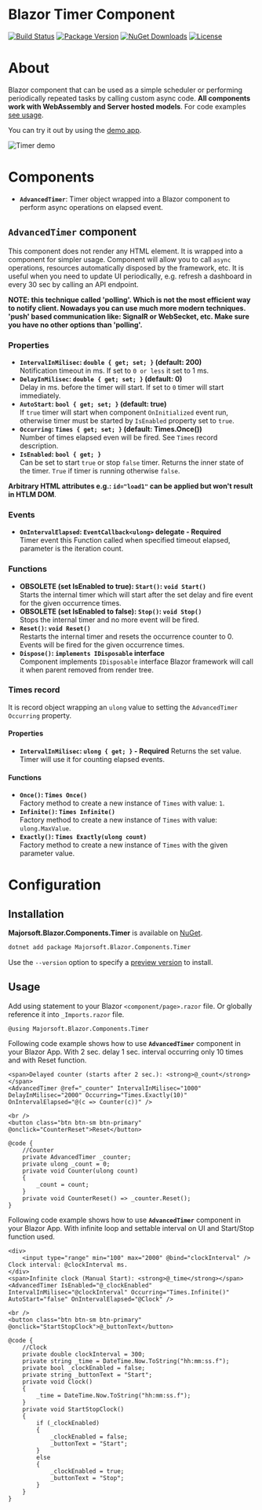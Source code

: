 Blazor Timer Component
============
[![Build Status](https://dev.azure.com/major-soft/GitHub/_apis/build/status/blazor-components/blazor-components-build-check)](https://dev.azure.com/major-soft/GitHub/_build/latest?definitionId=6)
[![Package Version](https://img.shields.io/nuget/v/Majorsoft.Blazor.Components.Timer?label=Latest%20Version)](https://www.nuget.org/packages/Majorsoft.Blazor.Components.Timer/)
[![NuGet Downloads](https://img.shields.io/nuget/dt/Majorsoft.Blazor.Components.Timer?label=Downloads)](https://www.nuget.org/packages/Majorsoft.Blazor.Components.Timer/)
[![License](https://img.shields.io/badge/License-MIT-green.svg)](https://github.com/majorimi/blazor-components/blob/master/LICENSE)

# About

Blazor component that can be used as a simple scheduler or performing periodically repeated tasks 
by calling custom async code. **All components work with WebAssembly and Server hosted models**. 
For code examples [see usage](https://github.com/majorimi/blazor-components/blob/master/src/Blazor.Components.TestApps.Common/Components/TimerComponent.razor).

You can try it out by using the [demo app](https://blazorextensions.z6.web.core.windows.net/timer).

![Timer demo](https://github.com/majorimi/blazor-components/raw/master/.github/docs/gifs/timer.gif)

# Components

- **`AdvancedTimer`**: Timer object wrapped into a Blazor component to perform async operations on  elapsed event.

## `AdvancedTimer` component

This component does not render any HTML element. It is wrapped into a component for simpler usage. 
Component will allow you to call `async` operations, resources automatically disposed by the framework, etc.
It is useful when you need to update UI periodically, e.g. refresh a dashboard in every 30 sec by calling an API endpoint.

**NOTE: this technique called 'polling'. Which is not the most efficient way to notify client. Nowadays you can use 
much more modern techniques. 'push' based communication like: SignalR or WebSecket, etc. Make sure you have no other options than 'polling'.**

### Properties
- **`IntervalInMilisec`: `double { get; set; }` (default: 200)** <br />
  Notification timeout in ms. If set to `0 or less` it set to 1 ms.
- **`DelayInMilisec`: `double { get; set; }` (default: 0)** <br />
  Delay in ms. before the timer will start. If set to `0` timer will start immediately.
- **`AutoStart`: `bool { get; set; }` (default: true)** <br />
 If `true` timer will start when component `OnInitialized` event run, otherwise timer must be started by `IsEnabled` property set to `true`.  
- **`Occurring`: `Times { get; set; }` (default: Times.Once())** <br />
  Number of times elapsed even will be fired. See `Times` record description.
- **`IsEnabled`: `bool { get; }`** <br />
 Can be set to start `true` or stop `false` timer. Returns the inner state of the timer. `True` if timer is running otherwise `false`.

**Arbitrary HTML attributes e.g.: `id="load1"` can be applied but won't result in HTLM DOM**.

### Events
- **`OnIntervalElapsed`: `EventCallback<ulong>` delegate - Required** <br />
  Timer event this Function called when specified timeout elapsed, parameter is the iteration count.

### Functions
- **OBSOLETE (set IsEnabled to true): `Start()`: `void Start()`** <br />
Starts the internal timer which will start after the set delay and fire event for the given occurrence times.
- **OBSOLETE (set IsEnabled to false): `Stop()`: `void Stop()`** <br />
Stops the internal timer and no more event will be fired.
- **`Reset()`: `void Reset()`** <br />
Restarts the internal timer and resets the occurrence counter to 0. Events will be fired for the given occurrence times.
- **`Dispose()`: `implements IDisposable` interface** <br />
Component implements `IDisposable` interface Blazor framework will call it when parent removed from render tree.

### Times record
It is record object wrapping an `ulong` value to setting the `AdvancedTimer` `Occurring` property.
#### Properties
- **`IntervalInMilisec`: `ulong { get; }` - Required**
Returns the set value. Timer will use it for counting elapsed events.

#### Functions
- **`Once()`: `Times Once()`** <br />
Factory method to create a new instance of `Times` with value: `1`.
- **`Infinite()`: `Times Infinite()`** <br />
Factory method to create a new instance of `Times` with value: `ulong.MaxValue`.
- **`Exactly()`: `Times Exactly(ulong count)`** <br />
Factory method to create a new instance of `Times` with the given parameter value.

# Configuration

## Installation

**Majorsoft.Blazor.Components.Timer** is available on [NuGet](https://www.nuget.org/packages/Majorsoft.Blazor.Components.Timer/). 

```sh
dotnet add package Majorsoft.Blazor.Components.Timer
```
Use the `--version` option to specify a [preview version](https://www.nuget.org/packages/Majorsoft.Blazor.Components.Timer/absoluteLatest) to install.

## Usage

Add using statement to your Blazor `<component/page>.razor` file. Or globally reference it into `_Imports.razor` file.

```
@using Majorsoft.Blazor.Components.Timer
```

Following code example shows how to use **`AdvancedTimer`** component in your Blazor App. With 2 sec. delay
1 sec. interval occurring only 10 times and with Reset function.

```
<span>Delayed counter (starts after 2 sec.): <strong>@_count</strong></span>
<AdvancedTimer @ref="_counter" IntervalInMilisec="1000" DelayInMilisec="2000" Occurring="Times.Exactly(10)" OnIntervalElapsed="@(c => Counter(c))" />

<br />
<button class="btn btn-sm btn-primary" @onclick="CounterReset">Reset</button>

@code {
	//Counter
	private AdvancedTimer _counter;
	private ulong _count = 0;
	private void Counter(ulong count)
	{
		_count = count;
	}
	private void CounterReset() => _counter.Reset();
}
```

Following code example shows how to use **`AdvancedTimer`** component in your Blazor App. With infinite loop and settable 
interval on UI and Start/Stop function used.

```
<div>
	<input type="range" min="100" max="2000" @bind="clockInterval" /> Clock interval: @clockInterval ms.
</div>
<span>Infinite clock (Manual Start): <strong>@_time</strong></span>
<AdvancedTimer IsEnabled="@_clockEnabled" IntervalInMilisec="@clockInterval" Occurring="Times.Infinite()" AutoStart="false" OnIntervalElapsed="@Clock" />

<br />
<button class="btn btn-sm btn-primary" @onclick="StartStopClock">@_buttonText</button>

@code {
	//Clock
	private double clockInterval = 300;
	private string _time = DateTime.Now.ToString("hh:mm:ss.f");
	private bool _clockEnabled = false;
	private string _buttonText = "Start";
	private void Clock()
	{
		_time = DateTime.Now.ToString("hh:mm:ss.f");
	}
	private void StartStopClock()
	{
		if (_clockEnabled)
		{
			_clockEnabled = false;
			_buttonText = "Start";
		}
		else
		{
			_clockEnabled = true;
			_buttonText = "Stop";
		}
	}
}
```